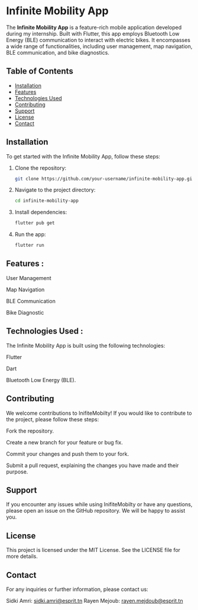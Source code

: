 # Infinite Mobility App

The **Infinite Mobility App** is a feature-rich mobile application developed during my internship. Built with Flutter, this app employs Bluetooth Low Energy (BLE) communication to interact with electric bikes. It encompasses a wide range of functionalities, including user management, map navigation, BLE communication, and bike diagnostics.

## Table of Contents

- [Installation](#installation)
- [Features](#features)
- [Technologies Used](#technologies-used)
- [Contributing](#contributing)
- [Support](#support)
- [License](#license)
- [Contact](#contact)

## Installation

To get started with the Infinite Mobility App, follow these steps:

1. Clone the repository:

   ```bash
   git clone https://github.com/your-username/infinite-mobility-app.git
2. Navigate to the project directory:
   ```bash
   cd infinite-mobility-app

3. Install dependencies:
   ```bash
   flutter pub get

4. Run the app:
   ```bash
   flutter run

## Features : 

User Management 

Map Navigation 

BLE Communication 

Bike Diagnostic

## Technologies Used :
The Infinite Mobility App is built using the following technologies:

Flutter

Dart

Bluetooth Low Energy (BLE).



## Contributing
We welcome contributions to InifiteMobilty! If you would like to contribute to the project, please follow these steps:

Fork the repository.

Create a new branch for your feature or bug fix.

Commit your changes and push them to your fork.

Submit a pull request, explaining the changes you have made and their purpose.

## Support
If you encounter any issues while using InifiteMobilty or have any questions, please open an issue on the GitHub repository. We will be happy to assist you.

## License
This project is licensed under the MIT License. See the LICENSE file for more details.


## Contact
For any inquiries or further information, please contact us:

Sidki Amri: sidki.amri@esprit.tn
Rayen Mejoub: rayen.mejdoub@esprit.tn





